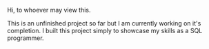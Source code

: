 Hi, to whoever may view this.

This is an unfinished project so far but I am currently working on it's completion.
I built this project simply to showcase my skills as a SQL programmer.
